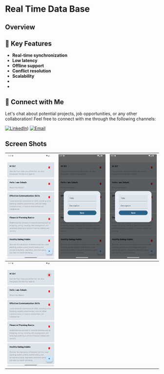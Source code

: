 
# Real Time Data Base 

## Overview



## 🚀 Key Features
- **Real-time synchronization**
- **Low latency**
- **Offline support**
- **Conflict resolution**
- **Scalability**
-
-

## 🤝 Connect with Me
Let's chat about potential projects, job opportunities, or any other collaboration! Feel free to connect with me through the following channels:

[![LinkedIn]([https://img.shields.io/badge/LinkedIn-Connect-blue?style=for-the-badge&logo=linkedin)](https://www.linkedin.com/in/muhammad-zohaib-imtiaz-dev/))
[![Email](https://img.shields.io/badge/Email-Drop%20a%20Message-red?style=for-the-badge&logo=gmail)](mailto:mzkhan9610@gmail.com)




## Screen Shots

| ![Screenshot 1](https://github.com/ZohaibKhanDev/RealTimeDataBase/blob/master/assests/1.png) | ![Screenshot 2](https://github.com/ZohaibKhanDev/RealTimeDataBase/blob/master/assests/3.png) | ![Screenshot 3](https://github.com/ZohaibKhanDev/RealTimeDataBase/blob/master/assests/3.png) |
| --- | --- | --- |
| ![Screenshot 3](https://github.com/ZohaibKhanDev/RealTimeDataBase/blob/master/assests/4.png) |

